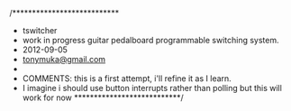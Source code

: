 /***************************
 * tswitcher
 * work in progress guitar pedalboard programmable switching system.
 * 2012-09-05
 * tonymuka@gmail.com
 * 
 * COMMENTS: this is a first attempt, i'll refine it as I learn. 
 * I imagine i should use button interrupts rather than polling but this will work for now
 ***************************/
